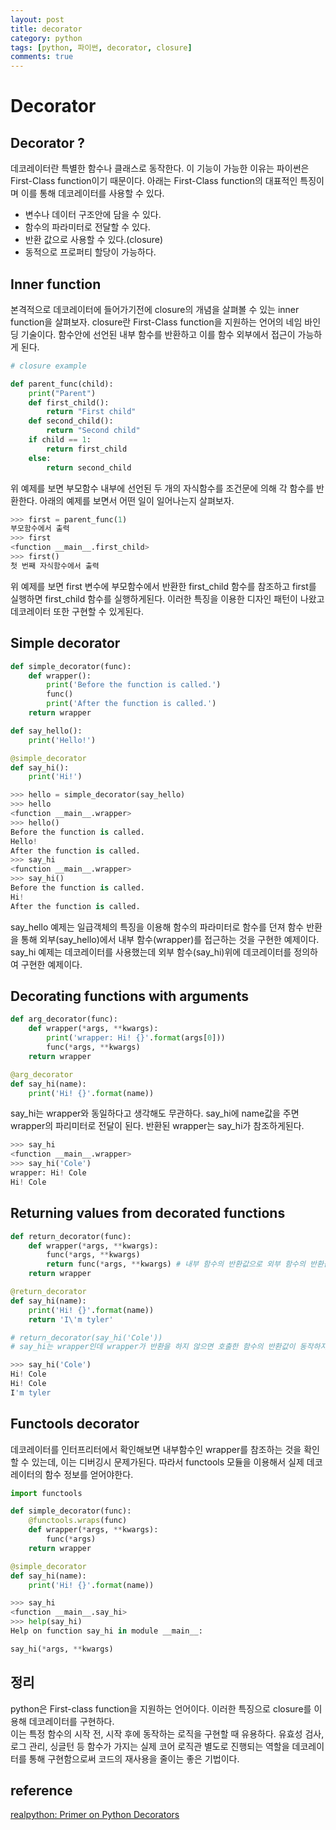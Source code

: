 ```yaml
---
layout: post
title: decorator 
category: python
tags: [python, 파이썬, decorator, closure]
comments: true
---
```

# Decorator

## Decorator ?
데코레이터란 특별한 함수나 클래스로 동작한다. 이 기능이 가능한 이유는 파이썬은 First-Class function이기 때문이다. 
아래는 First-Class function의 대표적인 특징이며 이를 통해 데코레이터를 사용할 수 있다.  
- 변수나 데이터 구조안에 담을 수 있다.
- 함수의 파라미터로 전달할 수 있다.
- 반환 값으로 사용할 수 있다.(closure)
- 동적으로 프로퍼티 할당이 가능하다.

## Inner function
본격적으로 데코레이터에 들어가기전에 closure의 개념을 살펴볼 수 있는 inner function을 살펴보자.
closure란 First-Class function을 지원하는 언어의 네임 바인딩 기술이다. 함수안에 선언된 내부 함수를 반환하고 이를 함수 외부에서 접근이 가능하게 된다.

```python 
# closure example

def parent_func(child):
    print("Parent")
    def first_child():
        return "First child"
    def second_child():
        return "Second child"
    if child == 1:
        return first_child
    else:
        return second_child 
```

위 예제를 보면 부모함수 내부에 선언된 두 개의 자식함수를 조건문에 의해 각 함수를 반환한다.
아래의 예제를 보면서 어떤 일이 일어나는지 살펴보자.

```python
>>> first = parent_func(1)
부모함수에서 출력
>>> first
<function __main__.first_child>
>>> first()
첫 번째 자식함수에서 출력
```

위 예제를 보면 first 변수에 부모함수에서 반환한 first_child 함수를 참조하고 first를 실행하면 first_child 함수를 실행하게된다.
이러한 특징을 이용한 디자인 패턴이 나왔고 데코레이터 또한 구현할 수 있게된다. 

## Simple decorator 

```python
def simple_decorator(func):
    def wrapper():
        print('Before the function is called.')
        func()
        print('After the function is called.')
    return wrapper

def say_hello():
    print('Hello!')

@simple_decorator
def say_hi():
    print('Hi!')
```

```python
>>> hello = simple_decorator(say_hello)
>>> hello
<function __main__.wrapper>
>>> hello()
Before the function is called.
Hello!
After the function is called.
>>> say_hi
<function __main__.wrapper>
>>> say_hi()
Before the function is called.
Hi!
After the function is called.
```

say_hello 예제는 일급객체의 특징을 이용해 함수의 파라미터로 함수를 던져 함수 반환을 통해 외부(say_hello)에서 내부 함수(wrapper)를 접근하는 것을 구현한 예제이다.  
say_hi 예제는 데코레이터를 사용했는데 외부 함수(say_hi)위에 데코레이터를 정의하여 구현한 예제이다. 

## Decorating functions with arguments

```python
def arg_decorator(func):
    def wrapper(*args, **kwargs):
        print('wrapper: Hi! {}'.format(args[0]))
        func(*args, **kwargs)
    return wrapper

@arg_decorator
def say_hi(name):
    print('Hi! {}'.format(name))
```

say_hi는 wrapper와 동일하다고 생각해도 무관하다. say_hi에 name값을 주면 wrapper의 파리미터로 전달이 된다. 반환된 wrapper는 say_hi가 참조하게된다.

```python
>>> say_hi
<function __main__.wrapper>
>>> say_hi('Cole')
wrapper: Hi! Cole
Hi! Cole
```

## Returning values from decorated functions
```python
def return_decorator(func):
    def wrapper(*args, **kwargs):
        func(*args, **kwargs)
        return func(*args, **kwargs) # 내부 함수의 반환값으로 외부 함수의 반환값이 동작 
    return wrapper

@return_decorator
def say_hi(name):
    print('Hi! {}'.format(name))
    return 'I\'m tyler'

# return_decorator(say_hi('Cole'))
# say_hi는 wrapper인데 wrapper가 반환을 하지 않으면 호출한 함수의 반환값이 동작하지 않는다. 재귀호출을 생각하면 된다.
```

```python
>>> say_hi('Cole')
Hi! Cole
Hi! Cole
I'm tyler
```

## Functools decorator  
데코레이터를 인터프리터에서 확인해보면 내부함수인 wrapper를 참조하는 것을 확인할 수 있는데, 이는 디버깅시 문제가된다.
따라서 functools 모듈을 이용해서 실제 데코레이터의 함수 정보를 얻어야한다.

```python
import functools

def simple_decorator(func):
    @functools.wraps(func)
    def wrapper(*args, **kwargs):
        func(*args)
    return wrapper

@simple_decorator
def say_hi(name):
    print('Hi! {}'.format(name))
```

```python
>>> say_hi
<function __main__.say_hi>
>>> help(say_hi)
Help on function say_hi in module __main__:

say_hi(*args, **kwargs)
```

## 정리
python은 First-class function을 지원하는 언어이다. 이러한 특징으로 closure를 이용해 데코레이터를 구현하다.   
이는 특정 함수의 시작 전, 시작 후에 동작하는 로직을 구현할 때 유용하다. 유효성 검사, 로그 관리, 싱글턴 등 
함수가 가지는 실제 코어 로직관 별도로 진행되는 역할을 데코레이터를 통해 구현함으로써 코드의 재사용을 줄이는 좋은 기법이다.


## reference
[realpython: Primer on Python Decorators](https://realpython.com/primer-on-python-decorators/)
